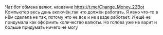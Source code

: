 Чат бот обмена валют, название https://t.me/Change_Money_22Bot
Компьютер весь день включён,так что должен работать.
Я явно что-то в нём сделала не так, потому что не все и не везде работает. И ещё не придумала как оформить количество валюты.
Но голова уже не варит и больше придумать ничего не могу
